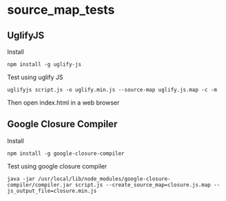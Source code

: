 # source_map_tests

## UglifyJS

Install

    npm install -g uglify-js

Test using uglify JS

    uglifyjs script.js -o uglify.min.js --source-map uglify.js.map -c -m

Then open index.html in a web browser

## Google Closure Compiler

Install

    npm install -g google-closure-compiler

Test using google closure compiler


    java -jar /usr/local/lib/node_modules/google-closure-compiler/compiler.jar script.js --create_source_map=closure.js.map --js_output_file=closure.min.js



